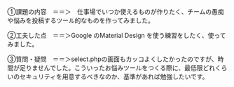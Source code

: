 ①課題の内容　＝＝＞　仕事場でいつか使えるものが作りたく、チームの愚痴や悩みを投稿するツール的なものを作ってみました。

②工夫した点　＝＝＞Google のMaterial Design を使う練習をしたく、使ってみました。

③質問・疑問　＝＝＞select.phpの画面もカッコよくしたかったのですが、時間が足りませんでした。こういったお悩みツールをつくる際に、最低限どれくらいのセキュリティを用意するべきなのか、基準があれば勉強したいです。

